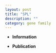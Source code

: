 ```yaml
---
layout: post
title: "SPL"
description: ""
category: gene family
---
```


* **Information**  

* **Publication**  



